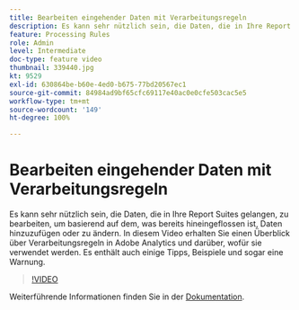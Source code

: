```yaml
---
title: Bearbeiten eingehender Daten mit Verarbeitungsregeln
description: Es kann sehr nützlich sein, die Daten, die in Ihre Report Suites gelangen, zu bearbeiten, um basierend auf dem, was bereits hineingeflossen ist, Daten hinzuzufügen oder zu ändern. In diesem Video erhalten Sie einen Überblick über Verarbeitungsregeln in Adobe Analytics und darüber, wofür sie verwendet werden. Es enthält auch einige Tipps, Beispiele und sogar eine Warnung.
feature: Processing Rules
role: Admin
level: Intermediate
doc-type: feature video
thumbnail: 339440.jpg
kt: 9529
exl-id: 630864be-b60e-4ed0-b675-77bd20567ec1
source-git-commit: 84984ad9bf65cfc69117e40ac0e0cfe503cac5e5
workflow-type: tm+mt
source-wordcount: '149'
ht-degree: 100%

---
```


# Bearbeiten eingehender Daten mit Verarbeitungsregeln

Es kann sehr nützlich sein, die Daten, die in Ihre Report Suites gelangen, zu bearbeiten, um basierend auf dem, was bereits hineingeflossen ist, Daten hinzuzufügen oder zu ändern. In diesem Video erhalten Sie einen Überblick über Verarbeitungsregeln in Adobe Analytics und darüber, wofür sie verwendet werden. Es enthält auch einige Tipps, Beispiele und sogar eine Warnung.

>[!VIDEO](https://video.tv.adobe.com/v/339440/?quality=12&learn=on)

Weiterführende Informationen finden Sie in der [Dokumentation](https://experienceleague.adobe.com/docs/analytics/admin/admin-tools/processing-rules/processing-rules.html?lang=de).
